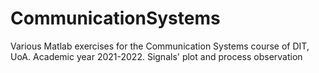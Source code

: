 # CommunicationSystems
Various Matlab exercises for the Communication Systems course of DIT, UoA. Academic year 2021-2022. Signals' plot and process observation
